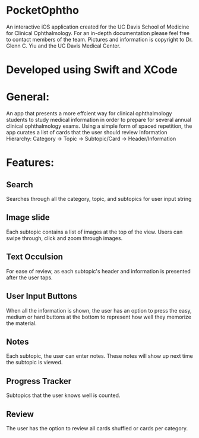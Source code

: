 # PocketOphtho
An interactive iOS application created for the UC Davis School of Medicine for Clinical Ophthalmology. 
For an in-depth documentation please feel free to contact members of the team. 
Pictures and information is copyright to Dr. Glenn C. Yiu and the UC Davis Medical Center.

# Developed using Swift and XCode

# General:
An app that presents a more effcient way for clinical ophthalmology students to study medical information 
in order to prepare for several annual clinical ophthalmology exams. Using a simple form of spaced repetition, the app curates
a list of cards that the user should review
Information Hierarchy:
Category -> Topic -> Subtopic/Card -> Header/Information

# Features:
## Search
Searches through all the category, topic, and subtopics for user input string
## Image slide
Each subtopic contains a list of images at the top of the view. Users can swipe through, click and zoom 
through images.
## Text Occulsion
For ease of review, as each subtopic's header and information is presented after the user taps.
## User Input Buttons
When all the information is shown, the user has an option to press the easy, medium or hard buttons at the bottom to 
represent how well they memorize the material.
## Notes
Each subtopic, the user can enter notes. These notes will show up next time the subtopic is viewed.
## Progress Tracker
Subtopics that the user knows well is counted.
## Review
The user has the option to review all cards shuffled or cards per category.




